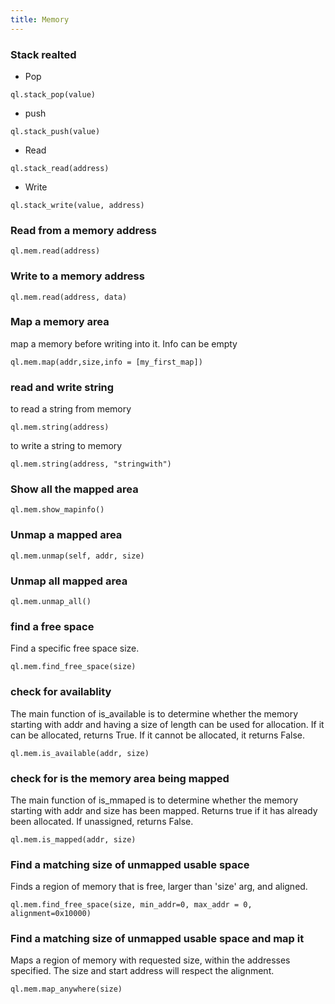```yaml
---
title: Memory
---
```



### Stack realted
- Pop
```
ql.stack_pop(value)
```

- push
```
ql.stack_push(value)
```

- Read
```
ql.stack_read(address)
```

- Write
```
ql.stack_write(value, address)
```

### Read from a memory address
```
ql.mem.read(address)
```

### Write to a memory address
```
ql.mem.read(address, data)
```

### Map a memory area
map a memory before writing into it. Info can be empty
```
ql.mem.map(addr,size,info = [my_first_map])
```

### read and write string
to read a string from memory
```
ql.mem.string(address)
```

to write a string to memory
```
ql.mem.string(address, "stringwith")
```

### Show all the mapped area
```
ql.mem.show_mapinfo()
```

### Unmap a mapped area
```
ql.mem.unmap(self, addr, size) 
```

### Unmap all mapped area
```
ql.mem.unmap_all()
```

### find a free space
Find a specific free space size.
```
ql.mem.find_free_space(size)
```    

### check for availablity
The main function of is_available is to determine 
whether the memory starting with addr and having a size of length can be used for allocation.
If it can be allocated, returns True.
If it cannot be allocated, it returns False.
```
ql.mem.is_available(addr, size)
```

### check for is the memory area being mapped
The main function of is_mmaped is to determine  whether the memory starting with addr and size has been mapped.
Returns true if it has already been allocated. If unassigned, returns False.
```
ql.mem.is_mapped(addr, size)
```

### Find a matching size of unmapped usable space
Finds a region of memory that is free, larger than 'size' arg, and aligned.
```
ql.mem.find_free_space(size, min_addr=0, max_addr = 0, alignment=0x10000)
```

### Find a matching size of unmapped usable space and map it
Maps a region of memory with requested size, within the addresses specified. The size and start address will respect the alignment.
```
ql.mem.map_anywhere(size)
```